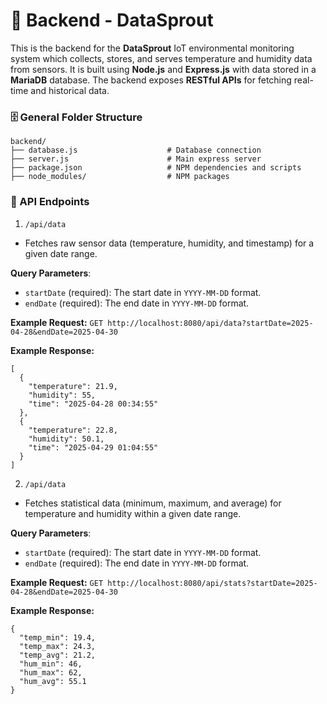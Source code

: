 # 🌱 Backend - DataSprout

This is the backend for the **DataSprout** IoT environmental monitoring system which collects, stores, and serves temperature and humidity data from sensors. It is built using **Node.js** and **Express.js** with data stored in a **MariaDB** database. The backend exposes **RESTful APIs** for fetching real-time and historical data. 

### 🗄️ General Folder Structure
```
backend/
├── database.js                    # Database connection
├── server.js                      # Main express server
├── package.json                   # NPM dependencies and scripts
├── node_modules/                  # NPM packages
```
### 📝 API Endpoints

1. ```/api/data```
* Fetches raw sensor data (temperature, humidity, and timestamp) for a given date range.

**Query Parameters**:
* ```startDate``` (required): The start date in ```YYYY-MM-DD``` format.
* ```endDate``` (required): The end date in ```YYYY-MM-DD``` format. 

**Example Request:**
```GET http://localhost:8080/api/data?startDate=2025-04-28&endDate=2025-04-30```

**Example Response:**
```
[
  {
    "temperature": 21.9,
    "humidity": 55,
    "time": "2025-04-28 00:34:55"
  },
  {
    "temperature": 22.8,
    "humidity": 50.1,
    "time": "2025-04-29 01:04:55"
  }
]
```

2. ```/api/data```
* Fetches statistical data (minimum, maximum, and average) for temperature and humidity within a given date range.

**Query Parameters**:
* ```startDate``` (required): The start date in ```YYYY-MM-DD``` format.
* ```endDate``` (required): The end date in ```YYYY-MM-DD``` format. 

**Example Request:**
```GET http://localhost:8080/api/stats?startDate=2025-04-28&endDate=2025-04-30```

**Example Response:**
```
{
  "temp_min": 19.4,
  "temp_max": 24.3,
  "temp_avg": 21.2,
  "hum_min": 46,
  "hum_max": 62,
  "hum_avg": 55.1
}
```


